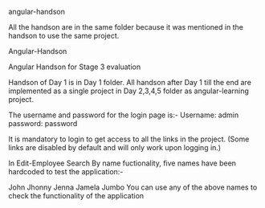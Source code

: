 angular-handson

All the handson are in the same folder because it was mentioned in the handson to use the same project.

Angular-Handson

Angular Handson for Stage 3 evaluation

Handson of Day 1 is in Day 1 folder. All handson after Day 1 till the end are implemented as a single project in Day 2,3,4,5 folder as angular-learning project.

The username and password for the login page is:- Username: admin password: password

It is mandatory to login to get access to all the links in the project. (Some links are disabled by default and will only work upon logging in.)

In Edit-Employee Search By name fuctionality, five names have been hardcoded to test the application:-

John
Jhonny
Jenna
Jamela
Jumbo 
You can use any of the above names to check the functionality of the application
